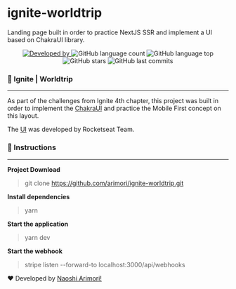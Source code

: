 # ignite-worldtrip
Landing page built in order to practice NextJS SSR and implement a UI based on ChakraUI library.

<p style="text-align: center">
<a href="https://www.linkedin.com/in/naoshi/">
<img alt="Developed by" src="https://img.shields.io/badge/Developed%20by-Naoshi%20Arimori-blue">
</a>
<img alt="GitHub language count" src="https://img.shields.io/github/languages/count/arimori/ignite-worldtrip">
<img alt="GitHub language top" src="https://img.shields.io/github/languages/top/arimori/ignite-worldtrip">
<img alt="GitHub stars" src="https://img.shields.io/github/stars/arimori/ignite-worldtrip?style=social">
<img alt="GitHub last commits" src="https://img.shields.io/github/last-commit/arimori/ignite-worldtrip">
</p>


### 📑 Ignite | Worldtrip

---
As part of the challenges from Ignite 4th chapter, this project was built in order to implement the [ChakraUI](https://chakra-ui.com/) and practice the Mobile First concept on this layout.


The [UI](https://www.figma.com/file/abjzMIdIwZ0RCAQIlO4TN0/Desafio-1-M%C3%B3dulo-4-ReactJS-(Copy)?node-id=49%3A3) was developed by Rocketseat Team.

### :checkered_flag: Instructions
---

**Project Download**

> git clone https://github.com/arimori/ignite-worldtrip.git

**Install dependencies**

> yarn

**Start the application**

> yarn dev

**Start the webhook**
> stripe listen --forward-to localhost:3000/api/webhooks


:heart: Developed by [Naoshi Arimori!](https://www.linkedin.com/in/naoshi/)

